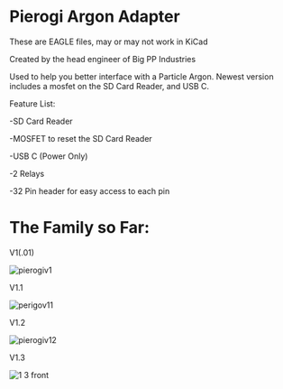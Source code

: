 # Pierogi Argon Adapter
These are EAGLE files, may or may not work in KiCad

Created by the head engineer of Big PP Industries

Used to help you better interface with a Particle Argon. Newest version includes a mosfet on the SD Card Reader, and USB C.

Feature List:

-SD Card Reader

-MOSFET to reset the SD Card Reader

-USB C (Power Only)

-2 Relays

-32 Pin header for easy access to each pin

# The Family so Far:

V1(.01)

![pierogiv1](https://user-images.githubusercontent.com/108093325/208265314-cbbc6f3a-cb4c-492f-a8b7-7bb97abf8fac.png)

V1.1

![perigov11](https://user-images.githubusercontent.com/108093325/208265316-daf2060e-e1bb-45ce-93f6-ff9aa5fa6fd6.png)

V1.2

![pierogiv12](https://user-images.githubusercontent.com/108093325/208265319-13fbdc8e-81bd-415a-8c66-ec89901063ff.png)

V1.3

![1 3 front](https://user-images.githubusercontent.com/108093325/208265335-24b8a0cd-1c6c-4066-87b1-202b6f945897.png)
